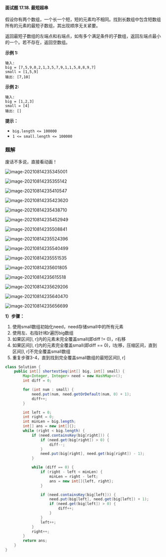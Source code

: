 #### 面试题 17.18. 最短超串

假设你有两个数组，一个长一个短，短的元素均不相同。找到长数组中包含短数组所有的元素的最短子数组，其出现顺序无关紧要。

返回最短子数组的左端点和右端点，如有多个满足条件的子数组，返回左端点最小的一个。若不存在，返回空数组。

**示例 1:**

```shell
输入:
big = [7,5,9,0,2,1,3,5,7,9,1,1,5,8,8,9,7]
small = [1,5,9]
输出: [7,10]
```

**示例 2:**

```shell
输入:
big = [1,2,3]
small = [4]
输出: []
```

**提示：**

- `big.length <= 100000`
- `1 <= small.length <= 100000`

### 题解

废话不多说，直接看动画！

![image-20210814235345001](./images/最短超串/1.jpg)

![image-20210814235355142](./images/最短超串/2.jpg)

![image-20210814235410547](./images/最短超串/3.jpg)

![image-20210814235423620](./images/最短超串/4.jpg)

![image-20210814235438710](./images/最短超串/5.jpg)

![image-20210814235452949](./images/最短超串/6.jpg)

![image-20210814235508841](./images/最短超串/7.jpg)

![image-20210814235524396](./images/最短超串/8.jpg)

![image-20210814235540499](./images/最短超串/9.jpg)

![image-20210814235551535](./images/最短超串/10.jpg)

![image-20210814235601805](./images/最短超串/11.jpg)

![image-20210814235615518](./images/最短超串/12.jpg)

![image-20210814235629206](./images/最短超串/13.jpg)

![image-20210814235640470](./images/最短超串/14.jpg)

![image-20210814235656699](./images/最短超串/15.jpg)

**1）步骤：**

1. 使用small数组初始化need，need存储small中的所有元素
2. 使用左、右指针l和r遍历big数组
3. 如果区间[l, r]内的元素未完全覆盖small(即diff != 0)，r右移
4. 如果区间[l, r]内的元素完全覆盖small(即diff == 0)，l左移，压缩区间，直到区间[l, r]不完全覆盖small数组
5. 重复步骤3-4，直到找到完全覆盖small数组的最短区间[l, r]

```java
class Solution {
    public int[] shortestSeq(int[] big, int[] small) {
        Map<Integer, Integer> need = new HashMap<>();
        int diff = 0;

        for (int num : small) {
            need.put(num, need.getOrDefault(num, 0) + 1);
            diff++;
        }

        int left = 0;
        int right = 0;
        int minLen = big.length;
        int[] ans = new int[]{};
        while (right < big.length) {
            if (need.containsKey(big[right])) {
                if (need.get(big[right]) > 0) {
                    diff--;
                }
                need.put(big[right], need.get(big[right]) - 1);
            }

            while (diff == 0) {
                if (right - left < minLen) {
                    minLen = right - left;
                    ans = new int[]{left, right};
                }

                if (need.containsKey(big[left])) {
                    need.put(big[left], need.get(big[left]) + 1);
                    if (need.get(big[left]) > 0) {
                        diff++;
                    }
                }
                left++;
            }
            right++;
        }
        return ans;
    }
}
```

